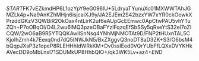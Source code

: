 $START$FK7vEZkmdHP6L1ozYpY9eG096lU+5LdryaTYunuXc01MXWWTAhJGMZLk4p+Na9AnKZhMHjn6isjcaiXJ9y/JA2EJEm2S42bzxYW7xYR0ckOowkXPrzddGKzV3QWBiR2OkOax4ntLirK2uf6eAUpGcEEmwc0ApCtwPAU5vhYTuZQh+P7oOBqOl/O4L2wu6lMQ3pzeOBaFYzlFqzqEfSbSSy5qRxeYtS32el7oZlCQW/2wO6aB9R5YTQQKAwIlSnNsq4YNhMjNMOTAt9D/FNP2tHUxnTAL5CKjoIhZmh4k7Eexq0nd7dQ5INWJkN5/BxZXggvQ3noDT8aD3ZK+S3/O6bsM4bQqpJXsP3z1opeP8RLEHHhIdWRkKM+Dv0ssIEed0VQrYUbFfLQXxDVYKHkAVecDD9oMbLnxl71SDUMkUP8HhbQIO+/qk3WK5Lv+az4+$END$